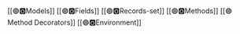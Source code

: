 [[🟣🅾️Models]]
[[🟣🅾️Fields]]
[[🟣🅾️Records-set]]
[[🟣🅾️Methods]]
[[🟣Method Decorators]]
[[🟣🅾️Environment]]

